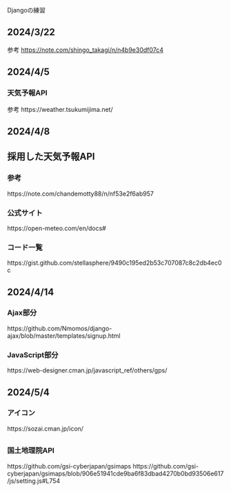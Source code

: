 Djangoの練習

## 2024/3/22
参考
https://note.com/shingo_takagi/n/n4b9e30df07c4

## 2024/4/5
<h3>天気予報API</h3>
参考
https://weather.tsukumijima.net/

## 2024/4/8
<h2>採用した天気予報API</h2>
<h3>参考</h3>
https://note.com/chandemotty88/n/nf53e2f6ab957
<h3>公式サイト</h3>
https://open-meteo.com/en/docs#
<h3>コード一覧</h3>
https://gist.github.com/stellasphere/9490c195ed2b53c707087c8c2db4ec0c

## 2024/4/14
<h3>Ajax部分</h3>
https://github.com/Nmomos/django-ajax/blob/master/templates/signup.html
<h3>JavaScript部分</h3>
https://web-designer.cman.jp/javascript_ref/others/gps/

## 2024/5/4
<h3>アイコン</h3>
https://sozai.cman.jp/icon/

## 
<h3>国土地理院API</h3>
https://github.com/gsi-cyberjapan/gsimaps
https://github.com/gsi-cyberjapan/gsimaps/blob/906e51941cde9ba6f83dbad4270b0bd93506e617/js/setting.js#L754
